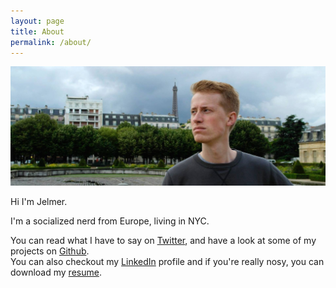 ```yaml
---
layout: page
title: About
permalink: /about/
---
```


<p></p>

![Jelmer](/images/jelmer.jpg "Jelmer")


Hi I'm Jelmer.  

I'm a socialized nerd from Europe, living in NYC.

You can read what I have to say on [Twitter](https://twitter.com/jelmt), and have a look at some of my projects on [Github](https://github.com/JelmerT).  
You can also checkout my [LinkedIn](https://www.linkedin.com/in/jelmertiete) profile and if you're really nosy, you can  download my [resume](https://github.com/JelmerT/CV/blob/master/cv.pdf?raw=true).